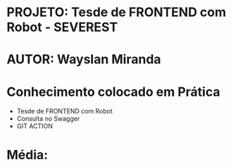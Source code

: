 # PROJETO: Tesde de FRONTEND com Robot - SEVEREST <br>
# AUTOR: Wayslan Miranda
# Conhecimento colocado em Prática
- Tesde de FRONTEND com Robot
- Consulta no Swagger
- GIT ACTION
# Média: 



 
